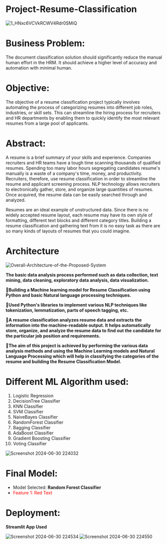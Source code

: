 # Project-Resume-Classification

![1_HNxc6VCVkRCWV4Rdr0SMiQ](https://github.com/abinashsahoo007/Project-Resume-Classification/assets/174187930/63ead643-6570-4e34-9b7c-6ac7a94328ad)

# Business Problem:
The document classification solution should significantly reduce the manual human effort in the HRM. It should achieve a higher level of accuracy and automation with minimal human.

# Objective:
The objective of a resume classification project typically involves automating the process of categorizing resumes into different job roles, industries, or skill sets. This can streamline the hiring process for recruiters and HR departments by enabling them to quickly identify the most relevant resumes from a large pool of applicants.

# Abstract:
A resume is a brief summary of your skills and experience. Companies recruiters and HR teams have a tough time scanning thousands of qualified resumes. Spending too many labor hours segregating candidates resume's manually is a waste of a company's time, money, and productivity. Recruiters, therefore, use resume classification in order to streamline the resume and applicant screening process. NLP technology allows recruiters to electronically gather, store, and organize large quantities of resumes. Once acquired, the resume data can be easily searched through and analyzed.

Resumes are an ideal example of unstructured data. Since there is no widely accepted resume layout, each resume may have its own style of formatting, different text blocks and different category titles. Building a resume classification and gathering text from it is no easy task as there are so many kinds of layouts of resumes that you could imagine.

# Architecture
![Overall-Architecture-of-the-Proposed-System](https://github.com/abinashsahoo007/Project-Resume-Classification/assets/174187930/59208bed-273e-47d8-9383-9fe97514d1fb)
>
**The basic data analysis process performed such as data collection, text mining, data cleaning, exploratory data analysis, data visualization.**
>
**🔹Building a Machine learning model for Resume Classification using Python and basic Natural language processing techniques.**
>
**🔹Used Python's libraries to implement various NLP techniques like tokenization, lemmatization, parts of speech tagging, etc.**
>
**🔹A resume classification analyzes resume data and extracts the information into the machine-readable output. It helps automatically store, organize, and analyze the resume data to find out the candidate for the particular job position and requirements.**
>
**🔹The aim of this project is achieved by performing the various data analysis methods and using the Machine Learning models and Natural Language Processing which will help in classifying the categories of the resume and building the Resume Classification Model.**

# Different ML Algorithm used:
1. Logistic Regression
2. DecisionTree Classifier
3. KNN Classifier
4. SVM Classifier
5. NaiveBayes Classifier
6. RandomForest Classifier
7. Bagging Classifier
8. AdaBoost Classifier
9. Gradient Boosting Classifier
10. Voting Classifier

![Screenshot 2024-06-30 224032](https://github.com/abinashsahoo007/Project-Resume-Classification/assets/174187930/6255bd47-c6a0-4172-a377-200f14ea13ba)

# Final Model:
  - Model Selected: **Random Forest Classifier**
- <span style="color:red;">Feature 1: Red Text</span>

# Deployment: 
  **Streamlit App Used**

![Screenshot 2024-06-30 224534](https://github.com/abinashsahoo007/Project-Resume-Classification/assets/174187930/48f342e3-b2b0-42a8-a7fd-676326123b59)
![Screenshot 2024-06-30 224550](https://github.com/abinashsahoo007/Project-Resume-Classification/assets/174187930/499f6d69-8180-4b68-8688-eddff081c3b5)
